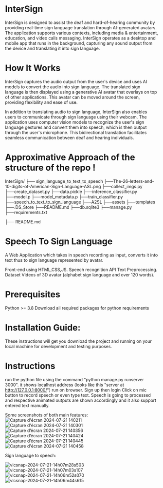 # InterSign

InterSign is designed to assist the deaf and hard-of-hearing community by providing real-time sign language translation through AI-generated avatars. The application supports various contexts, including media & entertainment, education, and video calls messaging. InterSign operates as a desktop and mobile app that runs in the background, capturing any sound output from the device and translating it into sign language.


# How It Works
InterSign captures the audio output from the user's device and uses AI models to convert the audio into sign language. The translated sign language is then displayed using a generative AI avatar that overlays on top of other applications. This avatar can be moved around the screen, providing flexibility and ease of use.

In addition to translating audio to sign language, InterSign also enables users to communicate through sign language using their webcam. The application uses computer vision models to recognize the user's sign language gestures and convert them into speech, which is then output through the user's microphone. This bidirectional translation facilitates seamless communication between deaf and hearing individuals.

# Approximative Approach of the structure of the repo !
InterSign/
├── sign_language_to_text_to_speech
    ├──The-26-letters-and-10-digits-of-American-Sign-Language-ASL.png
    ├──collect_imgs.py
    ├──create_dataset.py
    ├──data.pickle
    ├──inference_classifier.py
    ├──model.p
    ├──model_metadata.p
    ├──train_classifier.py
├──speech_to_text_to_sign_language
    ├──A2SL
    ├──assets
    ├──templates
    ├──.DS_Store
    ├──README.md
    ├──db.sqlite3
    ├──manage.py
    ├──requirements.txt
    
├── README.md


# Speech To Sign Language 
A Web Application which takes in speech recording as input, converts it into text thus to sign language represented by avatar.

Front-end using HTML,CSS,JS.
Speech recognition API
Text Preprocessing.
Dataset Videos of 3D avatar (alphabet sign language and over 120 words).

# Prerequisites
Python >= 3.8
Download all required packages for python requirements
# Installation Guide:
These instructions will get you download the project and running on your local machine for development and testing purposes.

# Instructions
run the python file using the command "python manage.py runserver 3000". it shows localhost address (looks like this "server at http://127.0.0.1:8000/") run on browser. Sign up then login Click on mic button to record speech or even type text. Speech is going to processed and respective animated outputs are shown accordingly and it also support entered text manually.



Some screenshots of both main features: 
![Capture d'écran 2024-07-21 140211](https://github.com/user-attachments/assets/47b0490c-964a-4894-9121-3e551ca1c4d4)
![Capture d'écran 2024-07-21 140301](https://github.com/user-attachments/assets/65260a01-ffa6-4813-9975-04c973fd6dc4)
![Capture d’écran 2024-07-21 140356](https://github.com/user-attachments/assets/a1b0255d-8c05-4fd9-a95f-5fe05dd5136a)
![Capture d’écran 2024-07-21 140424](https://github.com/user-attachments/assets/cb66bb66-8d7f-4c7e-8f1a-a38be12871c4)
![Capture d’écran 2024-07-21 140445](https://github.com/user-attachments/assets/fba94e6e-0b0d-4fe0-abf5-1d0ed52b73a9)
![Capture d'écran 2024-07-21 140458](https://github.com/user-attachments/assets/ceb693f2-b19e-43ef-b8f8-e3d307a7e774)



Sign language to speech:

![vlcsnap-2024-07-21-14h07m28s503](https://github.com/user-attachments/assets/a596328b-16dd-421d-8f7a-2467d7aa1808)
![vlcsnap-2024-07-21-14h07m03s107](https://github.com/user-attachments/assets/1a8e2a9d-6979-40b5-b76f-dccbc98a166e)
![vlcsnap-2024-07-21-14h06m52s070](https://github.com/user-attachments/assets/d701b6e9-04f2-481d-9fdb-ff542df153dd)
![vlcsnap-2024-07-21-14h06m44s615](https://github.com/user-attachments/assets/35ccbc5e-4ac9-47d8-bffd-adfed2092fb5)
